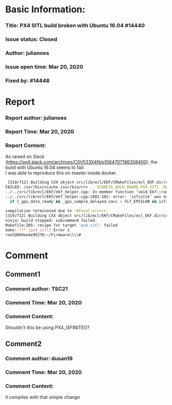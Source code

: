 # Basic Information:
### Title:  PX4 SITL build broken with Ubuntu 16.04 #14440 
### Issue status: Closed
### Author: julianoes
### Issue open time: Mar 20, 2020
### Fixed by: #14448
# Report
### Report author: julianoes
### Report Time: Mar 20, 2020
### Report Content:   
As raised on Slack (https://px4.slack.com/archives/C0V533X4N/p1584707186358400), the build with Ubuntu 16.04 seems to fail:  
I was able to reproduce this on master inside docker.  
    
```bash     
 [319/712] Building CXX object src/lib/ecl/EKF/CMakeFiles/ecl_EKF.dir/ekf_helper.cpp.o        
FAILED: /usr/bin/ccache /usr/bin/c++   -DCONFIG_ARCH_BOARD_PX4_SITL -DENABLE_LOCKSTEP_SCHEDULER -DMODULE_NAME=\"ecl/EKF\" -D__CUSTOM_FILE_IO__ -D__PX4_LINUX -D__PX4_POSIX -D__STDC_FORMAT_MACROS -Dnoreturn_function="__attribute__((noreturn))" -I../../boards/px4/sitl/src -I../../platforms/posix/src/px4/common/include -I. -Isrc/lib -I../../platforms/posix/src/px4/generic/generic/include -I../../platforms/common/include -I../../src -I../../src/include -I../../src/lib -I../../src/lib/matrix -I../../src/modules -I../../platforms/posix/include -Iexternal/Install/include -I../../src/lib/ecl -O2 -g -DNDEBUG -fPIC   -g -fdata-sections -ffunction-sections -fomit-frame-pointer -fmerge-all-constants -fno-signed-zeros -fno-trapping-math -freciprocal-math -fno-math-errno -fno-strict-aliasing -fvisibility=hidden -include visibility.h -Wall -Wextra -Werror -Warray-bounds -Wcast-align -Wdisabled-optimization -Wdouble-promotion -Wfatal-errors -Wfloat-equal -Wformat-security -Winit-self -Wlogical-op -Wpointer-arith -Wshadow -Wuninitialized -Wunknown-pragmas -Wunused-variable -Wno-missing-field-initializers -Wno-missing-include-dirs -Wno-unused-parameter -fdiagnostics-color=always -fno-builtin-printf -fno-strength-reduce -Wformat=1 -Wunused-but-set-variable -Wno-format-truncation -fcheck-new -fno-exceptions -fno-rtti -fno-threadsafe-statics -Wreorder -Wno-overloaded-virtual -fno-associative-math -std=gnu++11 -MMD -MT src/lib/ecl/EKF/CMakeFiles/ecl_EKF.dir/ekf_helper.cpp.o -MF src/lib/ecl/EKF/CMakeFiles/ecl_EKF.dir/ekf_helper.cpp.o.d -o src/lib/ecl/EKF/CMakeFiles/ecl_EKF.dir/ekf_helper.cpp.o -c ../../src/lib/ecl/EKF/ekf_helper.cpp        
../../src/lib/ecl/EKF/ekf_helper.cpp: In member function ‘void Ekf::runYawEKFGSF()’:        
../../src/lib/ecl/EKF/ekf_helper.cpp:1802:102: error: ‘isfinite’ was not declared in this scope        
  if (_gps_data_ready && _gps_sample_delayed.vacc > FLT_EPSILON && isfinite(_gps_sample_delayed.vel(0)) && isfinite(_gps_sample_delayed.vel(1))) {        
                                                                                                      ^        
compilation terminated due to -Wfatal-errors.        
[319/712] Building CXX object src/lib/ecl/EKF/CMakeFiles/ecl_EKF.dir/covariance.cpp.o        
ninja: build stopped: subcommand failed.        
Makefile:205: recipe for target 'px4_sitl' failed        
make: *** [px4_sitl] Error 1        
root@0b9ee4e9527b:~/Firmware\\\\#         
```  

# Comment
## Comment1
### Comment author: TSC21
### Comment Time: Mar 20, 2020
### Comment Content:   
Shouldn't this be using PX4_ISFINITE()?  

## Comment2
### Comment author: dusan19
### Comment Time: Mar 20, 2020
### Comment Content:   
it compiles with that simple change  
